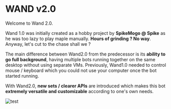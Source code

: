 # WAND v2.0

Welcome to Wand 2.0. 

Wand 1.0 was initially created as a hobby project by **SpikeMogo @ Spike** as he was too lazy to play maple manually. **Hours of grinding ? No way**. Anyway, let's cut to the chase shall we ?

The main difference between Wand2.0 from the predecessor is its **ability to go full background**, having multiple bots running together on the same desktop without using separate VMs. Previously, Wand1.0 needed to control mouse / keyboard which you could not use your computer once the bot started running.

With Wand2.0, **new sets / clearer APIs** are introduced which makes this bot **extremely versatile and customizable** according to one's own needs.



![test](https://raw.githubusercontent.com/SpikeMogo/New_WAND/main/docs/resource/WAND.PNG)
